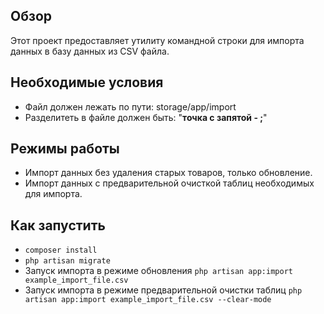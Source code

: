 ## Обзор
Этот проект предоставляет утилиту командной строки для импорта данных в базу данных из CSV файла.

## Необходимые условия
- Файл должен лежать по пути: storage/app/import
- Разделитеть в файле должен быть: "<b>точка с запятой - ;</b>"

## Режимы работы
- Импорт данных без удаления старых товаров, только обновление.
- Импорт данных с предварительной очисткой таблиц необходимых для импорта.

## Как запустить
- `composer install`
- `php artisan migrate`
- Запуск импорта в режиме обновления `php artisan app:import example_import_file.csv`
- Запуск импорта в режиме предварительной очистки таблиц `php artisan app:import example_import_file.csv --clear-mode`



